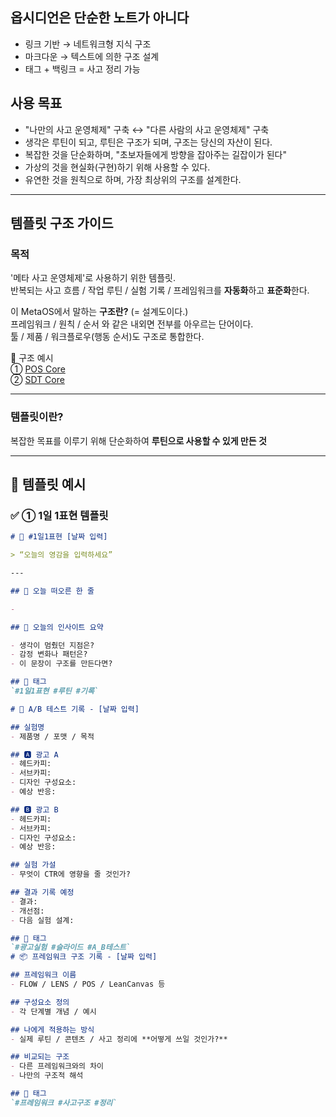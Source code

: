 ## 옵시디언은 단순한 노트가 아니다
- 링크 기반 → 네트워크형 지식 구조  
- 마크다운 → 텍스트에 의한 구조 설계  
- 태그 + 백링크 = 사고 정리 가능  

## 사용 목표
- "나만의 사고 운영체제" 구축 ↔ "다른 사람의 사고 운영체제" 구축  
- 생각은 루틴이 되고, 루틴은 구조가 되며, 구조는 당신의 자산이 된다.  
- 복잡한 것을 단순화하며, "초보자들에게 방향을 잡아주는 길잡이가 된다"  
- 가상의 것을 현실화(구현)하기 위해 사용할 수 있다.  
- 유연한 것을 원칙으로 하며, 가장 최상위의 구조를 설계한다.  

---

## 템플릿 구조 가이드

### 목적

'메타 사고 운영체제'로 사용하기 위한 템플릿.  
반복되는 사고 흐름 / 작업 루틴 / 실험 기록 / 프레임워크를 **자동화**하고 **표준화**한다.  

이 MetaOS에서 말하는 **구조란?** (= 설계도이다.)  
프레임워크 / 원칙 / 순서 와 같은 내외면 전부를 아우르는 단어이다.  
툴 / 제품 / 워크플로우(행동 순서)도 구조로 통합한다.  

📑 구조 예시  
① [POS Core](/structure/00_STR__POS_Core)  
② [SDT Core](/structure/01_STR__SDT_Core)

---

### 템플릿이란?

복잡한 목표를 이루기 위해 단순화하여 **루틴으로 사용할 수 있게 만든 것**

---

## 📑 템플릿 예시

### ✅ ① 1일 1표현 템플릿

````markdown
# 📆 #1일1표현 [날짜 입력]

> “오늘의 영감을 입력하세요”

---

## 💭 오늘 떠오른 한 줄

- 

## 🔁 오늘의 인사이트 요약

- 생각이 멈췄던 지점은?
- 감정 변화나 패턴은?
- 이 문장이 구조를 만든다면?

## 🧩 태그
`#1일1표현 #루틴 #기록`

# 🎯 A/B 테스트 기록 - [날짜 입력]

## 실험명  
- 제품명 / 포맷 / 목적

## 🅰 광고 A  
- 헤드카피:  
- 서브카피:  
- 디자인 구성요소:  
- 예상 반응:  

## 🅱 광고 B  
- 헤드카피:  
- 서브카피:  
- 디자인 구성요소:  
- 예상 반응:  

## 실험 가설  
- 무엇이 CTR에 영향을 줄 것인가?

## 결과 기록 예정  
- 결과:  
- 개선점:  
- 다음 실험 설계:

## 🧩 태그
`#광고실험 #슬라이드 #A_B테스트`
# 📦 프레임워크 구조 기록 - [날짜 입력]

## 프레임워크 이름  
- FLOW / LENS / POS / LeanCanvas 등

## 구성요소 정의  
- 각 단계별 개념 / 예시

## 나에게 적용하는 방식  
- 실제 루틴 / 콘텐츠 / 사고 정리에 **어떻게 쓰일 것인가?**

## 비교되는 구조  
- 다른 프레임워크와의 차이  
- 나만의 구조적 해석

## 🧩 태그
`#프레임워크 #사고구조 #정리`
